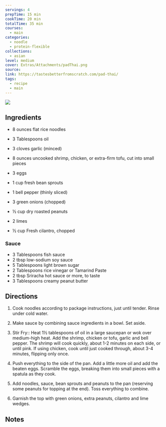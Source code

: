 ```yaml
---
servings: 4
prepTime: 15 min
cookTime: 20 min
totalTime: 35 min
courses:
  - main
categories:
  - noodle
  - protein-flexible
collections:
  - asian
level: medium
cover: Extras/Attachments/padThai.png
source:
link: https://tastesbetterfromscratch.com/pad-thai/
tags:
  - recipe
  - main
---
```


![](Extras/Attachments/padThai.png)


## Ingredients

- 8 ounces flat rice noodles
- 3 Tablespoons oil
- 3 cloves garlic (minced)
- 8 ounces uncooked shrimp, chicken, or extra-firm tofu, cut into small pieces
- 3 eggs
- 1 cup fresh bean sprouts
- 1 bell pepper (thinly sliced)
- 3 green onions (chopped)

- ½ cup dry roasted peanuts
- 2 limes
- ½ cup Fresh cilantro, chopped

### Sauce

- 3 Tablespoons fish sauce
- 2 tbsp low-sodium soy sauce
- 5 Tablespoons light brown sugar
- 2 Tablespoons rice vinegar or Tamarind Paste
- 2 tbsp Sriracha hot sauce or more, to taste
- 3 Tablespoons creamy peanut butter


## Directions

1. Cook noodles according to package instructions, just until tender. Rinse under cold water.

2. Make sauce by combining sauce ingredients in a bowl. Set aside.

3. Stir Fry:: Heat 1½ tablespoons of oil in a large saucepan or wok over medium-high heat. Add the shrimp, chicken or tofu, garlic and bell pepper. The shrimp will cook quickly, about 1-2 minutes on each side, or until pink. If using chicken, cook until just cooked through, about 3-4 minutes, flipping only once.

4. Push everything to the side of the pan. Add a little more oil and add the beaten eggs. Scramble the eggs, breaking them into small pieces with a spatula as they cook.

5. Add noodles, sauce, bean sprouts and peanuts to the pan (reserving some peanuts for topping at the end). Toss everything to combine.

6. Garnish the top with green onions, extra peanuts, cilantro and lime wedges.


## Notes
